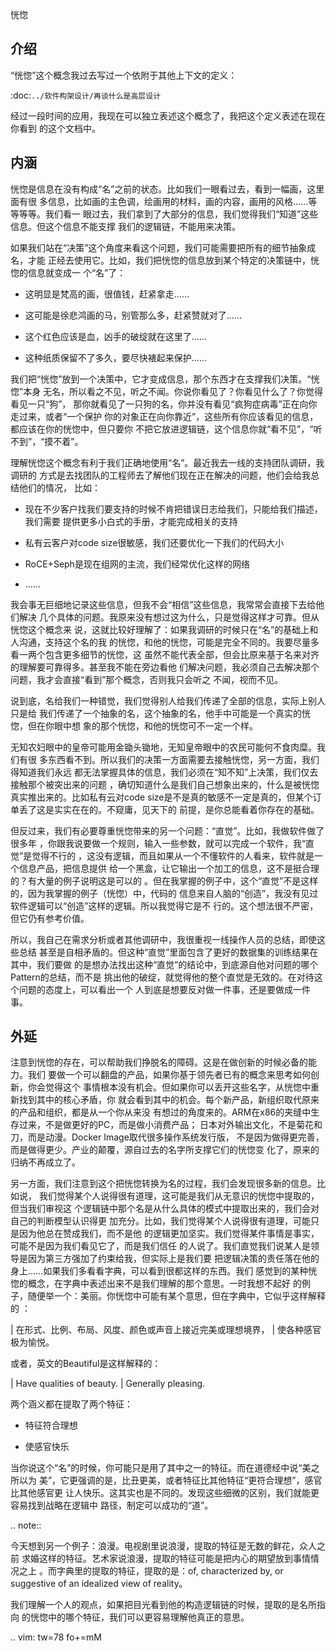     
恍惚

## 介绍

“恍惚”这个概念我过去写过一个依附于其他上下文的定义：

  :doc:`../软件构架设计/再谈什么是高层设计`

经过一段时间的应用，我现在可以独立表述这个概念了，我把这个定义表述在现在你看到
的这个文档中。

## 内涵

恍惚是信息在没有构成“名”之前的状态。比如我们一眼看过去，看到一幅画，这里面有很
多信息，比如画的主色调，绘画用的材料，画的内容，画用的风格……等等等等。我们看一
眼过去，我们拿到了大部分的信息，我们觉得我们“知道”这些信息。但这个信息不能支撑
我们的逻辑链，不能用来决策。

如果我们站在“决策”这个角度来看这个问题，我们可能需要把所有的细节抽象成名，才能
正经去使用它。比如，我们把恍惚的信息放到某个特定的决策链中，恍惚的信息就变成一
个“名”了：

* 这明显是梵高的画，很值钱，赶紧拿走……

* 这可能是徐悲鸿画的马，别管那么多，赶紧赞就对了……

* 这个红色应该是血，凶手的破绽就在这里了……

* 这种纸质保留不了多久，要尽快裱起来保护……

我们把“恍惚”放到一个决策中，它才变成信息，那个东西才在支撑我们决策。“恍惚”本身
无名，所以看之不见，听之不闻。你说你看见了？你看见什么了？你觉得看见一只“狗”，
那你就看见了一只狗的名，你并没有看见“疯狗症病毒”正在向你走过来，或者“一个保护
你的对象正在向你靠近”，这些所有你应该看见的信息，都应该在你的恍惚中，但只要你
不把它放进逻辑链，这个信息你就“看不见”，“听不到”，“摸不着”。

理解恍惚这个概念有利于我们正确地使用“名”。最近我去一线的支持团队调研，我调研的
方式是去找团队的工程师去了解他们现在正在解决的问题，他们会给我总结他们的情况，
比如：

* 现在不少客户找我们要支持的时候不肯把错误日志给我们，只能给我们描述，我们需要
  提供更多小白式的手册，才能完成相关的支持

* 私有云客户对code size很敏感，我们还要优化一下我们的代码大小

* RoCE+Seph是现在组网的主流，我们经常优化这样的网络

* ……

我会事无巨细地记录这些信息，但我不会“相信”这些信息，我常常会直接下去给他们解决
几个具体的问题。我原来没有想过这为什么，只是觉得这样才可靠。但从恍惚这个概念来
说，这就比较好理解了：如果我调研的时候只在“名”的基础上和人沟通，支持这个名的我
的恍惚，和他的恍惚，可能是完全不同的。我要尽量多看一两个包含更多细节的恍惚，这
虽然不能代表全部，但会比原来基于名来对齐的理解要可靠得多。甚至我不能在旁边看他
们解决问题，我必须自己去解决那个问题，我才会直接“看到”那个概念，否则我只会听之
不闻，视而不见。

说到底，名给我们一种错觉，我们觉得别人给我们传递了全部的信息，实际上别人只是给
我们传递了一个抽象的名，这个抽象的名，他手中可能是一个真实的恍惚，但在你眼中想
象的那个恍惚，和他的恍惚可不一定一个样。

无知农妇眼中的皇帝可能用金锄头锄地，无知皇帝眼中的农民可能何不食肉糜。我们有很
多东西看不到。所以我们的决策一方面需要去接触恍惚，另一方面，我们得知道我们永远
都无法掌握具体的信息，我们必须在“知不知”上决策，我们仅去接触那个被突出来的问题
，确切知道什么是我们自己想象出来的，什么是被恍惚真实推出来的。比如私有云对code
size是不是真的敏感不一定是真的，但某个订单丢了这是实实在在的。不窥庸，见天下的
前提，是你总能看着你存在的基础。

但反过来，我们有必要尊重恍惚带来的另一个问题：“直觉”。比如，我做软件做了很多年
，你跟我说要做一个规则，输入一些参数，就可以完成一个软件，我“直觉”是觉得不行的
，这没有逻辑，而且如果从一个不懂软件的人看来，软件就是一个信息产品，把信息提供
给一个黑盒，让它输出一个加工的信息，这不是挺合理的？有大量的例子说明这是可以的
。但在我掌握的例子中，这个“直觉”不是这样的，因为我掌握的例子（恍惚）中，代码的
信息来自人脑的“创造”，我没有见过软件逻辑可以“创造”这样的逻辑。所以我觉得它是不
行的。这个想法很不严密，但它仍有参考价值。

所以，我自己在需求分析或者其他调研中，我很重视一线操作人员的总结，即使这些总结
甚至是自相矛盾的。但这种“直觉”里面包含了更好的数据集的训练结果在其中，我们要做
的是想办法找出这种“直觉”的结论中，到底源自他对问题的哪个Pattern的总结，而不是
挑出他的破绽，就觉得他的整个直觉是无效的。在对待这个问题的态度上，可以看出一个
人到底是想要反对做一件事，还是要做成一件事。

## 外延
注意到恍惚的存在，可以帮助我们挣脱名的障碍。这是在做创新的时候必备的能力。我们
要做一个可以翻盘的产品，如果你基于领先者已有的概念来思考如何创新，你会觉得这个
事情根本没有机会。但如果你可以丢开这些名字，从恍惚中重新找到其中的核心矛盾，你
就会看到其中的机会。每个新产品，新组织取代原来的产品和组织，都是从一个你从来没
有想过的角度来的。ARM在x86的夹缝中生存过来，不是做更好的PC，而是做小消费产品；
日本对外输出文化，不是菊花和刀，而是动漫。Docker Image取代很多操作系统发行版，
不是因为做得更完善，而是做得更少。产业的颠覆，源自过去的名字所支撑它们的恍惚变
化了，原来的归纳不再成立了。

另一方面，我们注意到这个把恍惚转换为名的过程，我们会发现很多新的信息。比如说，
我们觉得某个人说得很有道理，这可能是我们从无意识的恍惚中提取的，但当我们审视这
个逻辑链中那个名是从什么具体的模式中提取出来的，我们会对自己的判断模型认识得更
加充分。比如，我们觉得某个人说得很有道理，可能只是因为他总在赞成我们，而不是他
的逻辑更加坚实。我们觉得某件事情是事实，可能不是因为我们看见它了，而是我们信任
的人说了。我们直觉我们说某人是领导是因为第三方强加了约束给我，但实际上是我们要
把逻辑决策的责任落在他的身上……如果我们多看看字典，可以看到很都这样的东西。我们
感觉到的某种恍惚的概念，在字典中表述出来不是我们理解的那个意思。一时我想不起好
的例子，随便举一个：美丽。你恍惚中可能有某个意思，但在字典中，它似乎这样解释的
：

  | 在形式、比例、布局、风度、颜色或声音上接近完美或理想境界，
  | 使各种感官极为愉悦。

或者，英文的Beautiful是这样解释的：

  | Have qualities of beauty.
  | Generally pleasing.

两个涵义都在提取了两个特征：

* 特征符合理想

* 使感官快乐

当你说这个“名”的时候，你可能只是用了其中之一的特征。而在道德经中说“美之所以为
美”，它更强调的是，比丑更美，或者特征比其他特征“更符合理想”，感官比其他感官更
让人快乐。这其实也是不同的。发现这些细微的区别，我们就能更容易找到战略在逻辑中
路径，制定可以成功的“道”。

.. note::

  今天想到另一个例子：浪漫。电视剧里说浪漫，提取的特征是无数的鲜花，众人之前
  求婚这样的特征。艺术家说浪漫，提取的特征可能是把内心的期望放到事情情况之上
  。而字典里的提取的特征，提取的是：of, characterized by, or suggestive of an
  idealized view of reality。

  我们理解一个人的观点，如果把目光看到他的构造逻辑链的时候，提取的是名所指向
  的恍惚中的哪个特征，我们可以更容易理解他真正的意思。

.. vim: tw=78 fo+=mM
